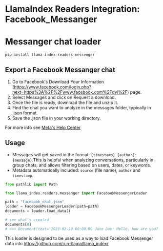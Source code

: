 # LlamaIndex Readers Integration: Facebook_Messanger
# Messanger chat loader

```bash
pip install llama-index-readers-messenger
```

## Export a Facebook Messanger chat

1. Go to Facebook's Download Your Information (https://www.facebook.com/login.php?next=https%3A%2F%2Fwww.facebook.com%2Fdyi%2F) page.
2. Select Messages and click on Request a download.
3. Once the file is ready, download the file and unzip it.
4. Find the chat you want to analyze in the messages folder, typically in .json format.
5. Save the .json file in your working directory.

For more info see [Meta's Help Center](https://www.facebook.com/help/1701730696756992/)

## Usage

- Messages will get saved in the format: `{timestamp} {author}: {message}`.This is helpful when analyzing conversations, particularly in group chats, and allows filtering based on users, dates, or keywords.
- Metadata automatically included: `source` (file name), `author` and `timestamp`.

```python
from pathlib import Path

from llama_index.readers.messenger import FacebookMessengerLoader

path = "facebook_chat.json"
loader = FacebookMessengerLoader(path=path)
documents = loader.load_data()

# see what's created
documents[0]
# >>> Document(text='2023-02-20 00:00:00 Jane Doe: Hello, how are you?', doc_id='b7a2d508-3ba2-42e1-a3bc-8bf235232364', embedding=None, extra_info={'source': 'Facebook Chat with Jane Doe', 'author': 'Jane Doe', 'timestamp': '2023-02-20 00:00:00'})
```

This loader is designed to be used as a way to load Facebook Messenger data into https://github.com/run-llama/llama_index/